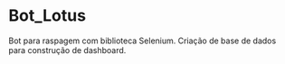# Bot_Lotus
Bot para raspagem com biblioteca Selenium. Criação de base de dados  para construção de dashboard.
